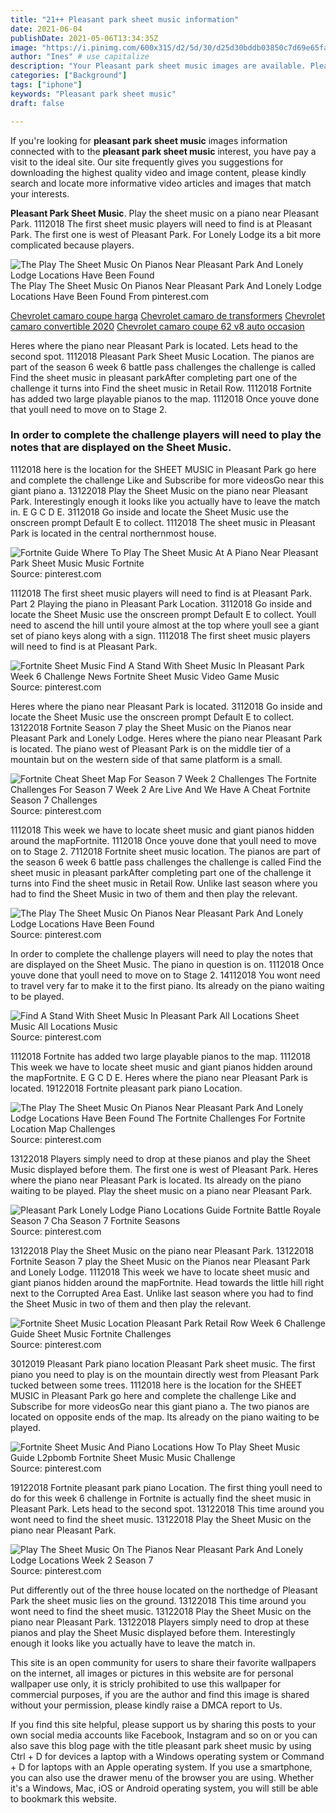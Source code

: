```yaml
---
title: "21++ Pleasant park sheet music information"
date: 2021-06-04
publishDate: 2021-05-06T13:34:35Z
image: "https://i.pinimg.com/600x315/d2/5d/30/d25d30bddb03850c7d69e65faa7db25d.jpg"
author: "Ines" # use capitalize
description: "Your Pleasant park sheet music images are available. Pleasant park sheet music are a topic that is being searched for and liked by netizens today. You can Download the Pleasant park sheet music files here. Download all free images."
categories: ["Background"]
tags: ["iphone"]
keywords: "Pleasant park sheet music"
draft: false

---
```


If you're looking for **pleasant park sheet music** images information connected with to the **pleasant park sheet music** interest, you have pay a visit to the ideal  site.  Our site frequently  gives you  suggestions  for downloading  the highest  quality video and image  content, please kindly search and locate more informative video articles and images  that match your interests.

**Pleasant Park Sheet Music**. Play the sheet music on a piano near Pleasant Park. 1112018 The first sheet music players will need to find is at Pleasant Park. The first one is west of Pleasant Park. For Lonely Lodge its a bit more complicated because players.

![The Play The Sheet Music On Pianos Near Pleasant Park And Lonely Lodge Locations Have Been Found](https://i.pinimg.com/originals/da/c0/c2/dac0c21827b4718515e4fb25a0d0a510.jpg "The Play The Sheet Music On Pianos Near Pleasant Park And Lonely Lodge Locations Have Been Found")
The Play The Sheet Music On Pianos Near Pleasant Park And Lonely Lodge Locations Have Been Found From pinterest.com

[Chevrolet camaro coupe harga](/chevrolet-camaro-coupe-harga/)
[Chevrolet camaro de transformers](/chevrolet-camaro-de-transformers/)
[Chevrolet camaro convertible 2020](/chevrolet-camaro-convertible-2020/)
[Chevrolet camaro coupe 62 v8 auto occasion](/chevrolet-camaro-coupe-62-v8-auto-occasion/)

Heres where the piano near Pleasant Park is located. Lets head to the second spot. 1112018 Pleasant Park Sheet Music Location. The pianos are part of the season 6 week 6 battle pass challenges the challenge is called Find the sheet music in pleasant parkAfter completing part one of the challenge it turns into Find the sheet music in Retail Row. 1112018 Fortnite has added two large playable pianos to the map. 1112018 Once youve done that youll need to move on to Stage 2.

### In order to complete the challenge players will need to play the notes that are displayed on the Sheet Music.

1112018 here is the location for the SHEET MUSIC in Pleasant Park go here and complete the challenge Like and Subscribe for more videosGo near this giant piano a. 13122018 Play the Sheet Music on the piano near Pleasant Park. Interestingly enough it looks like you actually have to leave the match in. E G C D E. 3112018 Go inside and locate the Sheet Music use the onscreen prompt Default E to collect. 1112018 The sheet music in Pleasant Park is located in the central northernmost house.


![Fortnite Guide Where To Play The Sheet Music At A Piano Near Pleasant Park Sheet Music Music Fortnite](https://i.pinimg.com/736x/09/5e/14/095e14c54faa610ef6138adc348361e0.jpg "Fortnite Guide Where To Play The Sheet Music At A Piano Near Pleasant Park Sheet Music Music Fortnite")
Source: pinterest.com

1112018 The first sheet music players will need to find is at Pleasant Park. Part 2 Playing the piano in Pleasant Park Location. 3112018 Go inside and locate the Sheet Music use the onscreen prompt Default E to collect. Youll need to ascend the hill until youre almost at the top where youll see a giant set of piano keys along with a sign. 1112018 The first sheet music players will need to find is at Pleasant Park.

![Fortnite Sheet Music Find A Stand With Sheet Music In Pleasant Park Week 6 Challenge News Fortnite Sheet Music Video Game Music](https://i.pinimg.com/564x/cc/bd/b1/ccbdb1b3db993f86001bc3cb8ba7dc81.jpg "Fortnite Sheet Music Find A Stand With Sheet Music In Pleasant Park Week 6 Challenge News Fortnite Sheet Music Video Game Music")
Source: pinterest.com

Heres where the piano near Pleasant Park is located. 3112018 Go inside and locate the Sheet Music use the onscreen prompt Default E to collect. 13122018 Fortnite Season 7 play the Sheet Music on the Pianos near Pleasant Park and Lonely Lodge. Heres where the piano near Pleasant Park is located. The piano west of Pleasant Park is on the middle tier of a mountain but on the western side of that same platform is a small.

![Fortnite Cheat Sheet Map For Season 7 Week 2 Challenges The Fortnite Challenges For Season 7 Week 2 Are Live And We Have A Cheat Fortnite Season 7 Challenges](https://i.pinimg.com/originals/3f/64/c4/3f64c4f8b488de491bbffef7afbdb62e.jpg "Fortnite Cheat Sheet Map For Season 7 Week 2 Challenges The Fortnite Challenges For Season 7 Week 2 Are Live And We Have A Cheat Fortnite Season 7 Challenges")
Source: pinterest.com

1112018 This week we have to locate sheet music and giant pianos hidden around the mapFortnite. 1112018 Once youve done that youll need to move on to Stage 2. 7112018 Fortnite sheet music location. The pianos are part of the season 6 week 6 battle pass challenges the challenge is called Find the sheet music in pleasant parkAfter completing part one of the challenge it turns into Find the sheet music in Retail Row. Unlike last season where you had to find the Sheet Music in two of them and then play the relevant.

![The Play The Sheet Music On Pianos Near Pleasant Park And Lonely Lodge Locations Have Been Found](https://i.pinimg.com/originals/da/c0/c2/dac0c21827b4718515e4fb25a0d0a510.jpg "The Play The Sheet Music On Pianos Near Pleasant Park And Lonely Lodge Locations Have Been Found")
Source: pinterest.com

In order to complete the challenge players will need to play the notes that are displayed on the Sheet Music. The piano in question is on. 1112018 Once youve done that youll need to move on to Stage 2. 14112018 You wont need to travel very far to make it to the first piano. Its already on the piano waiting to be played.

![Find A Stand With Sheet Music In Pleasant Park All Locations Sheet Music All Locations Music](https://i.ytimg.com/vi/tTRbBdmv1QA/maxresdefault.jpg "Find A Stand With Sheet Music In Pleasant Park All Locations Sheet Music All Locations Music")
Source: pinterest.com

1112018 Fortnite has added two large playable pianos to the map. 1112018 This week we have to locate sheet music and giant pianos hidden around the mapFortnite. E G C D E. Heres where the piano near Pleasant Park is located. 19122018 Fortnite pleasant park piano Location.

![The Play The Sheet Music On Pianos Near Pleasant Park And Lonely Lodge Locations Have Been Found The Fortnite Challenges For Fortnite Location Map Challenges](https://i.pinimg.com/originals/46/c2/58/46c258a1fdd6dc014537d285307479ca.jpg "The Play The Sheet Music On Pianos Near Pleasant Park And Lonely Lodge Locations Have Been Found The Fortnite Challenges For Fortnite Location Map Challenges")
Source: pinterest.com

13122018 Players simply need to drop at these pianos and play the Sheet Music displayed before them. The first one is west of Pleasant Park. Heres where the piano near Pleasant Park is located. Its already on the piano waiting to be played. Play the sheet music on a piano near Pleasant Park.

![Pleasant Park Lonely Lodge Piano Locations Guide Fortnite Battle Royale Season 7 Cha Season 7 Fortnite Seasons](https://i.pinimg.com/originals/68/c6/ab/68c6ab5a8a72d162554bdab09247de2c.jpg "Pleasant Park Lonely Lodge Piano Locations Guide Fortnite Battle Royale Season 7 Cha Season 7 Fortnite Seasons")
Source: pinterest.com

13122018 Play the Sheet Music on the piano near Pleasant Park. 13122018 Fortnite Season 7 play the Sheet Music on the Pianos near Pleasant Park and Lonely Lodge. 1112018 This week we have to locate sheet music and giant pianos hidden around the mapFortnite. Head towards the little hill right next to the Corrupted Area East. Unlike last season where you had to find the Sheet Music in two of them and then play the relevant.

![Fortnite Sheet Music Location Pleasant Park Retail Row Week 6 Challenge Guide Sheet Music Fortnite Challenges](https://i.pinimg.com/originals/b7/29/c7/b729c7885235559bfbe8f7aceb366cb9.png "Fortnite Sheet Music Location Pleasant Park Retail Row Week 6 Challenge Guide Sheet Music Fortnite Challenges")
Source: pinterest.com

3012019 Pleasant Park piano location Pleasant Park sheet music. The first piano you need to play is on the mountain directly west from Pleasant Park tucked between some trees. 1112018 here is the location for the SHEET MUSIC in Pleasant Park go here and complete the challenge Like and Subscribe for more videosGo near this giant piano a. The two pianos are located on opposite ends of the map. Its already on the piano waiting to be played.

![Fortnite Sheet Music And Piano Locations How To Play Sheet Music Guide L2pbomb Fortnite Sheet Music Music Challenge](https://i.pinimg.com/originals/e3/52/1c/e3521ccc453ecea21cc82571d8378da5.jpg "Fortnite Sheet Music And Piano Locations How To Play Sheet Music Guide L2pbomb Fortnite Sheet Music Music Challenge")
Source: pinterest.com

19122018 Fortnite pleasant park piano Location. The first thing youll need to do for this week 6 challenge in Fortnite is actually find the sheet music in Pleasant Park. Lets head to the second spot. 13122018 This time around you wont need to find the sheet music. 13122018 Play the Sheet Music on the piano near Pleasant Park.

![Play The Sheet Music On The Pianos Near Pleasant Park And Lonely Lodge Locations Week 2 Season 7](https://i.pinimg.com/600x315/d2/5d/30/d25d30bddb03850c7d69e65faa7db25d.jpg "Play The Sheet Music On The Pianos Near Pleasant Park And Lonely Lodge Locations Week 2 Season 7")
Source: pinterest.com

Put differently out of the three house located on the northedge of Pleasant Park the sheet music lies on the ground. 13122018 This time around you wont need to find the sheet music. 13122018 Play the Sheet Music on the piano near Pleasant Park. 13122018 Players simply need to drop at these pianos and play the Sheet Music displayed before them. Interestingly enough it looks like you actually have to leave the match in.

This site is an open community for users to share their favorite wallpapers on the internet, all images or pictures in this website are for personal wallpaper use only, it is stricly prohibited to use this wallpaper for commercial purposes, if you are the author and find this image is shared without your permission, please kindly raise a DMCA report to Us.

If you find this site helpful, please support us by sharing this posts to your own social media accounts like Facebook, Instagram and so on or you can also save this blog page with the title pleasant park sheet music by using Ctrl + D for devices a laptop with a Windows operating system or Command + D for laptops with an Apple operating system. If you use a smartphone, you can also use the drawer menu of the browser you are using. Whether it's a Windows, Mac, iOS or Android operating system, you will still be able to bookmark this website.
